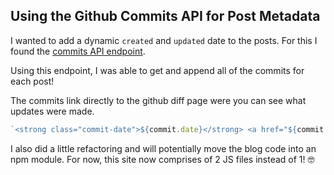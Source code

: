 ## Using the Github Commits API for Post Metadata
I wanted to add a dynamic `created` and `updated` date to the posts. For this I found the [commits API endpoint](https://developer.github.com/v3/repos/commits/).

Using this endpoint, I was able to get and append all of the commits for each post!

The commits link directly to the github diff page were you can see what updates were made.

```js
`<strong class="commit-date">${commit.date}</strong> <a href="${commit.url}">${commit.message}</a>`
```

I also did a little refactoring and will potentially move the blog code into an npm module. For now, this site now comprises of 2 JS files instead of 1! 🤓
